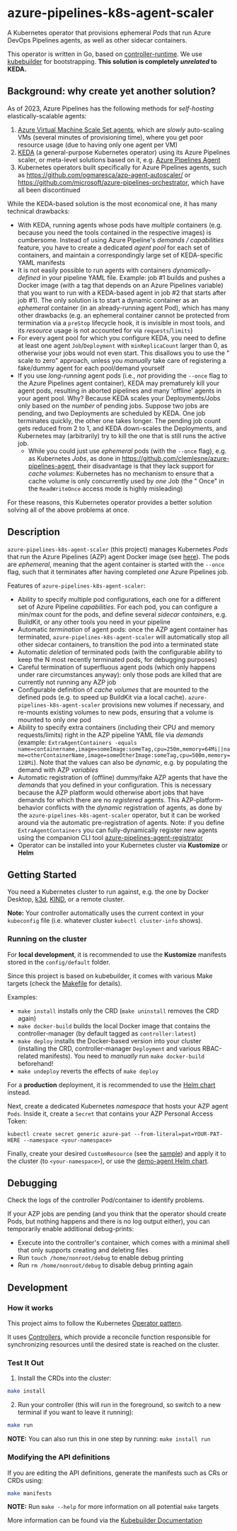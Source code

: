 # azure-pipelines-k8s-agent-scaler

A Kubernetes operator that provisions ephemeral _Pods_ that run Azure DevOps Pipelines agents, as well as other sidecar
containers.

This operator is written in Go, based on [controller-runtime](https://github.com/kubernetes-sigs/controller-runtime). We
use [kubebuilder](https://book.kubebuilder.io/) for bootstrapping. **This solution is completely _unrelated_ to KEDA.**

## Background: why create yet another solution?

As of 2023, Azure Pipelines has the following methods for _self-hosting_ elastically-scalable agents:

1. [Azure Virtual Machine Scale Set agents](https://learn.microsoft.com/en-us/azure/devops/pipelines/agents/scale-set-agents?view=azure-devops),
   which are _slowly_ auto-scaling VMs (several minutes of provisioning time), where you get poor resource usage (due to
   having only one agent per VM)
2. [KEDA](https://keda.sh/docs/latest/scalers/azure-pipelines/) (a general-purpose Kubernetes operator) using its Azure
   Pipelines scaler, or meta-level solutions based on it,
   e.g. [Azure Pipelines Agent](https://github.com/clemlesne/azure-pipelines-agent/)
3. Kubernetes operators built specifically for Azure Pipelines agents, such
   as https://github.com/ogmaresca/azp-agent-autoscaler/ or https://github.com/microsoft/azure-pipelines-orchestrator,
   which have all been discontinued

While the KEDA-based solution is the most economical one, it has many technical drawbacks:

- With KEDA, running agents whose pods have _multiple_ containers (e.g. because you need the tools contained in the
  respective images) is cumbersome. Instead of using Azure Pipeline's _demands / capabilities_ feature, you have to
  create a dedicated _agent pool_ for each set of containers, and maintain a correspondingly large set of KEDA-specific
  YAML manifests
- It is not easily possible to run agents with containers _dynamically-defined_ in your pipeline YAML file.
  Example: job #1 builds and pushes a Docker image (with a tag that depends on an Azure Pipelines variable) that you
  want to run with a KEDA-based agent in job #2 that starts after job #1). The only solution is to start a dynamic
  container as an _ephemeral_ container (in an already-running agent Pod), which has many other drawbacks (e.g. an
  ephemeral container cannot be protected from termination via a `preStop` lifecycle hook, it is invisible in most
  tools, and its _resource_ usage is not accounted for via `requests`/`limits`)
- For every agent pool for which you configure KEDA, you need to define at least one agent `Job`/`Deployment`
  with `minReplicaCount` larger than 0, as otherwise your jobs would not even start. This disallows you to use the "
  scale to zero" approach, unless you _manually_ take care of registering a fake/dummy agent for each pool/demand
  yourself
- If you use _long-running_ agent pods (i.e., _not_ providing the `--once` flag to the Azure Pipelines agent
  container), KEDA may prematurely kill your agent pods, resulting in aborted pipelines and many 'offline' agents in
  your agent pool. Why? Because KEDA scales your
  Deployments/Jobs only based on the _number_ of pending jobs. Suppose two jobs are pending, and two Deployments are
  scheduled by KEDA. One job terminates quickly, the other one takes longer. The pending job count gets reduced from 2
  to 1, and KEDA down-scales the Deployments, and Kubernetes may (arbitrarily) try to kill the one that is still runs
  the active job.
    - While you could just use _ephemeral_ pods (with the `--once` flag), e.g. as Kubernetes _Jobs_, as done
      in https://github.com/clemlesne/azure-pipelines-agent, their disadvantage is that they lack support for _cache
      volumes_: Kubernetes has no mechanism to ensure that a cache volume is only concurrently used by _one_ Job (the "
      Once" in the `ReadWriteOnce` access mode is highly misleading)

For these reasons, this Kubernetes operator provides a better solution solving all of the above problems at once.

## Description

`azure-pipelines-k8s-agent-scaler` (this project) manages Kubernetes _Pods_ that run the Azure Pipelines (AZP) agent
Docker
image (see [here](https://learn.microsoft.com/en-us/azure/devops/pipelines/agents/docker?view=azure-devops#linux)).
The pods are _ephemeral_, meaning that the agent container is started with the `--once` flag, such that it terminates
after having completed _one_ Azure Pipelines job.

Features of `azure-pipelines-k8s-agent-scaler`:

- Ability to specify multiple pod configurations, each one for a different set of Azure Pipeline _capabilities_. For
  each pod, you can configure a min/max count for the pods, and define several _sidecar containers_, e.g. BuildKit, or
  any other tools you need in your pipeline
- Automatic _termination_ of agent pods: once the AZP agent container has terminated, `azure-pipelines-k8s-agent-scaler`
  will automatically stop all other sidecar containers, to transition the pod into a terminated state
- Automatic _deletion_ of terminated pods (with the configurable ability to keep the N most recently terminated pods,
  for debugging purposes)
- Careful termination of superfluous agent pods (which only happens under rare circumstances anyway): only those pods
  are killed that are currently not running any AZP job
- Configurable definition of _cache volumes_ that are mounted to the defined pods (e.g. to speed up BuildKit via a local
  cache). `azure-pipelines-k8s-agent-scaler` provisions new volumes if necessary, and re-mounts existing volumes to new
  pods, ensuring that a volume is mounted to only _one_ pod
- Ability to specify extra containers (including their CPU and memory requests/limits) right in the AZP pipeline YAML
  file via _demands_ (example:
  `ExtraAgentContainers -equals name=containername,image=someImage:someTag,cpu=250m,memory=64Mi||name=otherContainerName,image=someOtherImage:someTag,cpu=500m,memory=128Mi`).
  Note that the values can also be _dynamic_, e.g. by populating the demand with AZP _variables_
- Automatic registration of (offline) dummy/fake AZP agents that have the _demands_ that you defined in your
  configuration. This is necessary because the AZP platform would otherwise abort jobs that have demands for which there
  are no _registered_ agents. This AZP-platform-behavior conflicts with the _dynamic_ registration of agents, as done by
  the `azure-pipelines-k8s-agent-scaler` operator, but it can be worked around via the automatic pre-registration of
  agents. Note: if you define `ExtraAgentContainers` you can fully-dynamically register new agents using the companion
  CLI tool [azure-pipelines-agent-registrator](https://github.com/MShekow/azure-pipelines-agent-registrator)
- Operator can be installed into your Kubernetes cluster via **Kustomize** or **Helm**

## Getting Started

You need a Kubernetes cluster to run against, e.g. the one by Docker Desktop, [k3d](https://k3d.io),
[KIND](https://sigs.k8s.io/kind), or a remote cluster.

**Note:** Your controller automatically uses the current context in your `kubeconfig` file (i.e. whatever
cluster `kubectl cluster-info` shows).

### Running on the cluster

For **local development**, it is recommended to use the **Kustomize** manifests stored in the `config/default` folder.

Since this project is based on kubebuilder, it comes with various Make targets (check the [Makefile](Makefile) for
details).

Examples:

- `make install` installs only the CRD (`make uninstall` removes the CRD again)
- `make docker-build` builds the local Docker image that contains the controller-manager (by default tagged
  as `controller:latest`)
- `make deploy` installs the Docker-based version into your cluster (installing the CRD, controller-manager `Deployment`
  and various RBAC-related manifests). You need to _manually_ run `make docker-build` beforehand!
- `make undeploy` reverts the effects of `make deploy`

For a **production** deployment, it is recommended to use
the [Helm chart](https://mshekow.github.io/azure-pipelines-k8s-agent-scaler/) instead.

Next, create a dedicated Kubernetes _namespace_ that hosts your AZP agent `Pods`. Inside it, create a `Secret` that
contains your AZP Personal Access Token:

`kubectl create secret generic azure-pat --from-literal=pat=YOUR-PAT-HERE --namespace <your-namespace>`

Finally, create your desired `CustomResource` (see the [sample](sample/v1_autoscaledagent.yaml)) and apply it to the
cluster (to `<your-namespace>`), or use the [demo-agent Helm chart](demo-charts/demo-agent).

## Debugging

Check the logs of the controller Pod/container to identify problems.

If your AZP jobs are pending (and you think that the operator should create Pods, but nothing happens and there is no
log output either), you can temporarily enable additional debug-prints:

- Execute into the controller's container, which comes with a minimal shell that only supports creating and deleting files
- Run `touch /home/nonroot/debug` to enable debug printing
- Run `rm /home/nonroot/debug` to disable debug printing again

## Development

### How it works

This project aims to follow the
Kubernetes [Operator pattern](https://kubernetes.io/docs/concepts/extend-kubernetes/operator/).

It uses [Controllers](https://kubernetes.io/docs/concepts/architecture/controller/),
which provide a reconcile function responsible for synchronizing resources until the desired state is reached on the
cluster.

### Test It Out

1. Install the CRDs into the cluster:

```sh
make install
```

2. Run your controller (this will run in the foreground, so switch to a new terminal if you want to leave it running):

```sh
make run
```

**NOTE:** You can also run this in one step by running: `make install run`

### Modifying the API definitions

If you are editing the API definitions, generate the manifests such as CRs or CRDs using:

```sh
make manifests
```

**NOTE:** Run `make --help` for more information on all potential `make` targets

More information can be found via the [Kubebuilder Documentation](https://book.kubebuilder.io/introduction.html)
